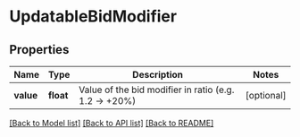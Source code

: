 # UpdatableBidModifier

## Properties
Name | Type | Description | Notes
------------ | ------------- | ------------- | -------------
**value** | **float** | Value of the bid modifier in ratio (e.g. 1.2 → +20%) | [optional] 

[[Back to Model list]](../README.md#documentation-for-models) [[Back to API list]](../README.md#documentation-for-api-endpoints) [[Back to README]](../README.md)


